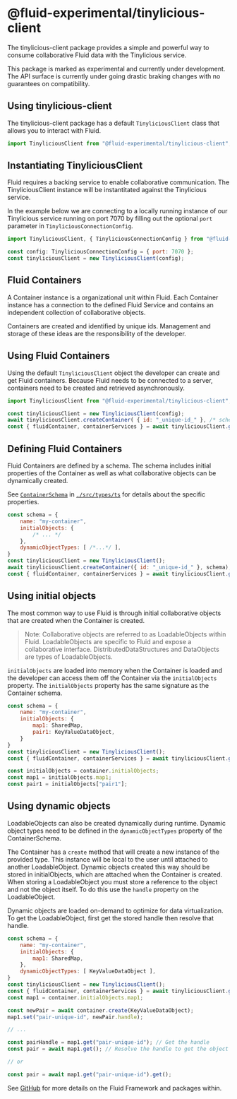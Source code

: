 # @fluid-experimental/tinylicious-client

The tinylicious-client package provides a simple and powerful way to consume collaborative Fluid data with the Tinylicious service.

This package is marked as experimental and currently under development. The API surface is currently under going drastic braking changes with no guarantees on compatibility.

## Using tinylicious-client

The tinylicious-client package has a default `TinyliciousClient` class that allows you to interact with Fluid.

```javascript
import TinyliciousClient from "@fluid-experimental/tinylicious-client";
```

## Instantiating TinyliciousClient

Fluid requires a backing service to enable collaborative communication. The TinyliciousClient instance will be instantitated against the Tinylicious service.

In the example below we are connecting to a locally running instance of our Tinylicious service running on port 7070 by filling out the optional `port` parameter in `TinyliciousConnectionConfig`.

```javascript
import TinyliciousClient, { TinyliciousConnectionConfig } from "@fluid-experimental/tinylicious-client";

const config: TinyliciousConnectionConfig = { port: 7070 };
const tinyliciousClient = new TinyliciousClient(config);
```

## Fluid Containers

A Container instance is a organizational unit within Fluid. Each Container instance has a connection to the defined Fluid Service and contains an independent collection of collaborative objects.

Containers are created and identified by unique ids. Management and storage of these ideas are the responsibility of the developer.

## Using Fluid Containers

Using the default `TinyliciousClient` object the developer can create and get Fluid containers. Because Fluid needs to be connected to a server, containers need to be created and retrieved asynchronously.

```javascript
import TinyliciousClient from "@fluid-experimental/tinylicious-client";

const tinyliciousClient = new TinyliciousClient(config);
await tinyliciousClient.createContainer( { id: "_unique-id_" }, /* schema */);
const { fluidContainer, containerServices } = await tinyliciousClient.getContainer({ id: "_unique-id_" }, /* schema */);
```

## Defining Fluid Containers

Fluid Containers are defined by a schema. The schema includes initial properties of the Container as well as what collaborative objects can be dynamically created.

See [`ContainerSchema`](./src/types.ts) in [`./src/types/ts`](./src/types.ts) for details about the specific properties.

```javascript
const schema = {
    name: "my-container",
    initialObjects: {
        /* ... */
    },
    dynamicObjectTypes: [ /*...*/ ],
}
const tinyliciousClient = new TinyliciousClient();
await tinyliciousClient.createContainer({ id: "_unique-id_" }, schema);
const { fluidContainer, containerServices } = await tinyliciousClient.getContainer({ id: "_unique-id_" }, schema);
```

## Using initial objects

The most common way to use Fluid is through initial collaborative objects that are created when the Container is created.

> Note: Collaborative objects are referred to as LoadableObjects within Fluid. LoadableObjects are specific to Fluid and expose a collaborative interface. DistributedDataStructures and DataObjects are types of LoadableObjects.

`initialObjects` are loaded into memory when the Container is loaded and the developer can access them off the Container via the `initialObjects` property. The `initialObjects` property has the same signature as the Container schema.

```javascript
const schema = {
    name: "my-container",
    initialObjects: {
        map1: SharedMap,
        pair1: KeyValueDataObject,
    }
}
const tinyliciousClient = new TinyliciousClient();
const { fluidContainer, containerServices } = await tinyliciousClient.getContainer({ id: "_unique-id_" }, schema);

const initialObjects = container.initialObjects;
const map1 = initialObjects.map1;
const pair1 = initialObjects["pair1"];
```

## Using dynamic objects

LoadableObjects can also be created dynamically during runtime. Dynamic object types need to be defined in the  `dynamicObjectTypes` property of the ContainerSchema.

The Container has a `create` method that will create a new instance of the provided type. This instance will be local to the user until attached to another LoadableObject. Dynamic objects created this way should be stored in initialObjects, which are attached when the Container is created. When storing a LoadableObject you must store a reference to the object and not the object itself. To do this use the `handle` property on the LoadableObject.

Dynamic objects are loaded on-demand to optimize for data virtualization. To get the LoadableObject, first get the stored handle then resolve that handle.

```javascript
const schema = {
    name: "my-container",
    initialObjects: {
        map1: SharedMap,
    },
    dynamicObjectTypes: [ KeyValueDataObject ],
}
const tinyliciousClient = new TinyliciousClient();
const { fluidContainer, containerServices } = await tinyliciousClient.getContainer({ id: "_unique-id_" }, schema);
const map1 = container.initialObjects.map1;

const newPair = await container.create(KeyValueDataObject);
map1.set("pair-unique-id", newPair.handle);

// ...

const pairHandle = map1.get("pair-unique-id"); // Get the handle
const pair = await map1.get(); // Resolve the handle to get the object

// or

const pair = await map1.get("pair-unique-id").get();
```

See [GitHub](https://github.com/microsoft/FluidFramework) for more details on the Fluid Framework and packages within.
